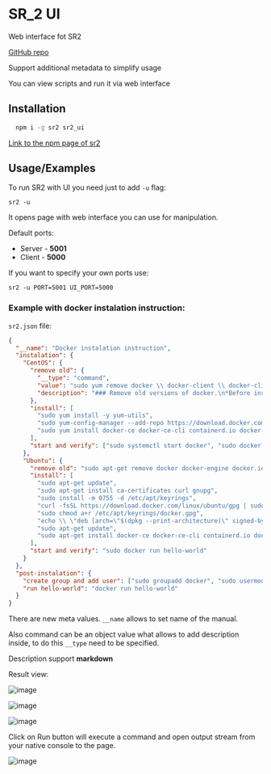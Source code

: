 # SR_2 UI

Web interface fot SR2

[GitHub repo](https://github.com/Anton000111/SR2_UI)

Support additional metadata to simplify usage

You can view scripts and run it via web interface

## Installation

```bash
  npm i -g sr2 sr2_ui
```
[Link to the npm page of sr2](https://www.npmjs.com/package/sr2)
    
## Usage/Examples

To run SR2 with UI you need just to add `-u` flag:

`sr2 -u`

It opens page with web interface you can use for manipulation.

Default ports:
+ Server - **5001**
+ Client - **5000**

If you want to specify your own ports use:

`sr2 -u PORT=5001 UI_PORT=5000`


### Example with docker instalation instruction:

`sr2.json` file:
```json
{
  "__name": "Docker instalation instruction",
  "instalation": {
    "CentOS": {
      "remove old": {
        "__type": "command",
        "value": "sudo yum remove docker \\ docker-client \\ docker-client-latest \\ docker-common \\ docker-latest \\ docker-latest-logrotate \\ docker-logrotate \\ docker-engine",
        "description": "### Remove old versions of docker.\n*Before instalation.* [Original docker doc](https://docs.docker.com/engine/install/)"
      },
      "install": [
        "sudo yum install -y yum-utils",
        "sudo yum-config-manager --add-repo https://download.docker.com/linux/centos/docker-ce.repo",
        "sudo yum install docker-ce docker-ce-cli containerd.io docker-buildx-plugin docker-compose-plugin"
      ],
      "start and verify": ["sudo systemctl start docker", "sudo docker run hello-world"]
    },
    "Ubuntu": {
      "remove old": "sudo apt-get remove docker docker-engine docker.io containerd runc",
      "install": [
        "sudo apt-get update", 
        "sudo apt-get install ca-certificates curl gnupg",
        "sudo install -m 0755 -d /etc/apt/keyrings",
        "curl -fsSL https://download.docker.com/linux/ubuntu/gpg | sudo gpg --dearmor -o /etc/apt/keyrings/docker.gpg",
        "sudo chmod a+r /etc/apt/keyrings/docker.gpg",
        "echo \\ \"deb [arch=\"$(dpkg --print-architecture)\" signed-by=/etc/apt/keyrings/docker.gpg] https://download.docker.com/linux/ubuntu \\ \"$(. /etc/os-release && echo \"$VERSION_CODENAME\")\" stable\" | \\ sudo tee /etc/apt/sources.list.d/docker.list > /dev/null",
        "sudo apt-get update",
        "sudo apt-get install docker-ce docker-ce-cli containerd.io docker-buildx-plugin docker-compose-plugin"
      ],
      "start and verify": "sudo docker run hello-world"
    }
  },
  "post-instalation": {
    "create group and add user": ["sudo groupadd docker", "sudo usermod -aG docker $USER"],
    "run hello-world": "docker run hello-world"
  }
}
```

There are new meta values. `__name` allows to set name of the manual.

Also command can be an object value what allows to add description inside, to do this `__type` need to be specified.

Description support **markdown**

Result view:

![image](https://github.com/Anton000111/SR2_UI/assets/40431545/ed15a70c-8b7e-4a71-8d75-391285395654)

![image](https://github.com/Anton000111/SR2_UI/assets/40431545/4390019b-3e57-4930-93a7-686e01cd8fce)

![image](https://github.com/Anton000111/SR2_UI/assets/40431545/16aed1a9-a8e1-4cff-8cdb-d54963f866b0)

Click on Run button will execute a command and open output stream from your native console to the page.

![image](https://github.com/Anton000111/SR2_UI/assets/40431545/4325b179-2054-481f-992b-0438c38e78d2)
